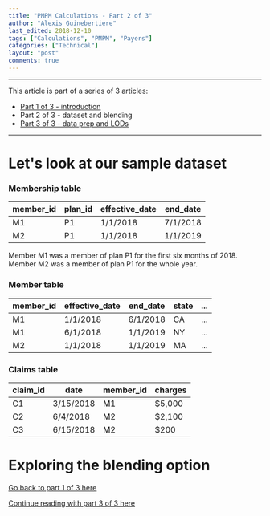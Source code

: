 ```yaml
---
title: "PMPM Calculations - Part 2 of 3"
author: "Alexis Guinebertiere"
last_edited: 2018-12-10
tags: ["Calculations", "PMPM", "Payers"]
categories: ["Technical"]
layout: "post"
comments: true
---
```


----------

This article is part of a series of 3 articles:
- [Part 1 of 3 - introduction](/blog/technical/2018/12/09/PMPM_1_of_3.html)
- Part 2 of 3 - dataset and blending
- [Part 3 of 3 - data prep and LODs](/blog/technical/2018/12/09/PMPM_3_of_3.html)

----------

# Let's look at our sample dataset

### Membership table

| member_id | plan_id | effective_date | end_date |
|-----------|---------|----------------|----------|
| M1        | P1      | 1/1/2018       | 7/1/2018 | 
| M2        | P1      | 1/1/2018       | 1/1/2019 |

Member M1 was a member of plan P1 for the first six months of 2018.
Member M2 was a member of plan P1 for the whole year.

### Member table

| member_id | effective_date | end_date | state | ... |
|--------|----------------|----------|-----------|---------|
| M1      | 1/1/2018       | 6/1/2018 | CA        | ...      |
| M1      | 6/1/2018       | 1/1/2019 | NY        | ...      |
| M2      | 1/1/2018       | 1/1/2019 | MA        | ...      |

### Claims table

| claim_id | date      | member_id | charges |
|----------|-----------|-----------|---------|
| C1       | 3/15/2018 | M1        | $5,000  |
| C2       | 6/4/2018  | M2        | $2,100  |
| C3       | 6/15/2018 | M2        | $200    |

# Exploring the blending option

[Go back to part 1 of 3 here](/blog/technical/2018/12/09/PMPM_1_of_3.html)

[Continue reading with part 3 of 3 here](/blog/technical/2018/12/09/PMPM_3_of_3.html)